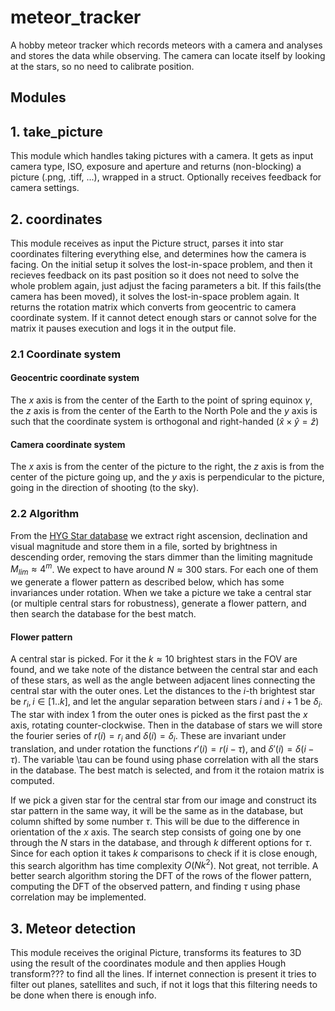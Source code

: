 # meteor_tracker

A hobby meteor tracker which records meteors with a camera and analyses and stores the data while observing. The camera can locate itself by looking at the stars, so no need to calibrate position.

## Modules

## 1. take_picture

This module which handles taking pictures with a camera. It gets as input camera type, ISO, exposure and aperture and returns (non-blocking) a picture (.png, .tiff, ...), wrapped in a struct. Optionally receives feedback for camera settings.

## 2. coordinates

This module receives as input the Picture struct, parses it into star coordinates filtering everything else, and determines how the camera is facing. On the initial setup it solves the lost-in-space problem, and then it recieves feedback on its past position so it does not need to solve the whole problem again, just adjust the facing parameters a bit. If this fails(the camera has been moved), it solves the lost-in-space problem again. It returns the rotation matrix which converts from geocentric to camera coordinate system. If it cannot detect enough stars or cannot solve for the matrix it pauses execution and logs it in the output file. 

### 2.1 Coordinate system

#### Geocentric coordinate system

The $x$ axis is from the center of the Earth to the point of spring equinox $\gamma$, the $z$ axis is from the center of the Earth to the North Pole and the $y$ axis is such that the coordinate system is orthogonal and right-handed $(\hat{x} \times \hat{y} = \hat{z})$

#### Camera coordinate system 

The $x$ axis is from the center of the picture to the right, the $z$ axis is from the center of the picture going up, and the $y$ axis is perpendicular to the picture, going in the direction of shooting (to the sky).

### 2.2 Algorithm 

From the [HYG Star database](https://github.com/astronexus/HYG-Database) we extract right ascension, declination and visual magnitude and store them in a file, sorted by brightness in descending order, removing the stars dimmer than the limiting magnitude $M_{lim} \approx 4^{m}$. We expect to have around $N \approx 300$ stars. For each one of them we generate a flower pattern as described below, which has some invariances under rotation. When we take a picture we take a central star (or multiple central stars for robustness), generate a flower pattern, and then search the database for the best match.

#### Flower pattern

A central star is picked. For it the $k \approx 10$ brightest stars in the FOV are found, and we take note of the distance between the central star and each of these stars, as well as the angle between adjacent lines connecting the central star with the outer ones. Let the distances to the $i$-th brightest star be $r_i, i \in [1..k]$, and let the angular separation between stars $i$ and $i+1$ be $\delta_i$. The star with index $1$ from the outer ones is picked as the first past the $x$ axis, rotating counter-clockwise. Then in the database of stars we will store the fourier series of $r(i) = r_i$ and $\delta(i) = \delta_i$. These are invariant under translation, and under rotation the functions $r'(i) = r(i - \tau)$, and $\delta'(i) = \delta(i - \tau)$. The variable \tau can be found using phase correlation with all the stars in the database. The best match is selected, and from it the rotaion matrix is computed. 

If we pick a given star for the central star from our image and construct its star pattern in the same way, it will be the same as in the database, but column shifted by some number $\tau$. This will be due to the difference in orientation of the $x$ axis. The search step consists of going one by one through the $N$ stars in the database, and through $k$ different options for $\tau$. Since for each option it takes $k$ comparisons to check if it is close enough, this search algorithm has time complexity $O(Nk^2)$. Not great, not terrible. A better search algorithm storing the DFT of the rows of the flower pattern, computing the DFT of the observed pattern, and finding $\tau$ using phase correlation may be implemented. 

## 3. Meteor detection

This module receives the original Picture, transforms its features to 3D using the result of the coordinates module and then applies Hough transform??? to find all the lines. If internet connection is present it tries to filter out planes, satellites and such, if not it logs that this filtering needs to be done when there is enough info.
